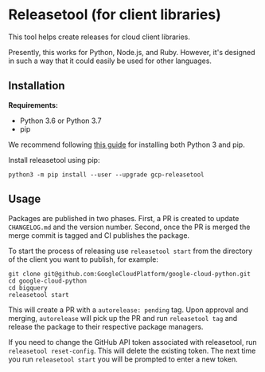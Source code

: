 # Releasetool (for client libraries)

This tool helps create releases for cloud client libraries.

Presently, this works for Python, Node.js, and Ruby.  However, it's designed
in such a way that it could easily be used for other languages.


## Installation

**Requirements:**
- Python 3.6 or Python 3.7
- pip

We recommend following [this guide](https://docs.python-guide.org/starting/installation/#installation-guides) for installing both Python 3 and pip. 

Install releasetool using pip:
```
python3 -m pip install --user --upgrade gcp-releasetool
```

## Usage

Packages are published in two phases. First, a PR is created to update
`CHANGELOG.md` and the version number. Second, once the PR is merged the
merge commit is tagged and CI publishes the package.

To start the process of releasing use `releasetool start` from the directory of
the client you want to publish, for example:

```
git clone git@github.com:GoogleCloudPlatform/google-cloud-python.git
cd google-cloud-python
cd bigquery
releasetool start
```

This will create a PR with a `autorelease: pending` tag. Upon approval and merging,
`autorelease` will pick up the PR and run `releasetool tag` and release the
package to their respective package managers.

If you need to change the GitHub API token associated with releasetool, run `releasetool reset-config`. This will delete the existing token. The next time you run `releasetool start` you will be
prompted to enter a new token.
